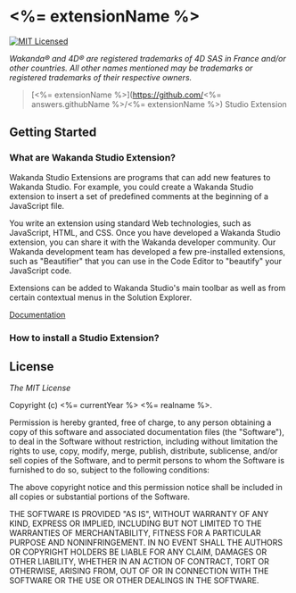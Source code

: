 # <%= extensionName %>
[![MIT Licensed](http://img.shields.io/badge/license-MIT-blue.svg?style=flat)](#license)

*Wakanda® and 4D® are registered trademarks of 4D SAS in France and/or other countries. All other names mentioned may be trademarks or registered trademarks of their respective owners.*

> [<%= extensionName %>](https://github.com/<%= answers.githubName %>/<%= extensionName %>) Studio Extension

## Getting Started

### What are Wakanda Studio Extension?

Wakanda Studio Extensions are programs that can add new features to Wakanda Studio. For example, you could create a Wakanda Studio extension to insert a set of predefined comments at the beginning of a JavaScript file.

You write an extension using standard Web technologies, such as JavaScript, HTML, and CSS. Once you have developed a Wakanda Studio extension, you can share it with the Wakanda developer community. Our Wakanda development team has developed a few pre-installed extensions, such as "Beautifier" that you can use in the Code Editor to "beautify" your JavaScript code.

Extensions can be added to Wakanda Studio's main toolbar as well as from certain contextual menus in the Solution Explorer.

[Documentation](http://doc.wakanda.org/Wakanda-Studio-Extensions/Wakanda-Studio-Extensions.100-872838.en.html)


### How to install a Studio Extension?



## License

*The MIT License*

Copyright (c) <%= currentYear %> <%= realname %>. 

Permission is hereby granted, free of charge, to any person obtaining a copy of this software and associated documentation files (the "Software"), to deal in the Software without restriction, including without limitation the rights to use, copy, modify, merge, publish, distribute, sublicense, and/or sell copies of the Software, and to permit persons to whom the Software is furnished to do so, subject to the following conditions:

The above copyright notice and this permission notice shall be included in all copies or substantial portions of the Software.

THE SOFTWARE IS PROVIDED "AS IS", WITHOUT WARRANTY OF ANY KIND, EXPRESS OR IMPLIED, INCLUDING BUT NOT LIMITED TO THE WARRANTIES OF MERCHANTABILITY, FITNESS FOR A PARTICULAR PURPOSE AND NONINFRINGEMENT. IN NO EVENT SHALL THE AUTHORS OR COPYRIGHT HOLDERS BE LIABLE FOR ANY CLAIM, DAMAGES OR OTHER LIABILITY, WHETHER IN AN ACTION OF CONTRACT, TORT OR OTHERWISE, ARISING FROM, OUT OF OR IN CONNECTION WITH THE SOFTWARE OR THE USE OR OTHER DEALINGS IN THE SOFTWARE.
